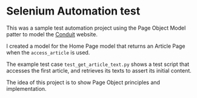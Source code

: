 # Selenium Automation test 

This was a sample test automation project using the Page Object Model patter to model the [Conduit](https://realworld.svelte.dev/) website.

I created a model for the Home Page model that returns an Article Page when the `access_article` is used.

The example test case `test_get_article_text.py` shows a test script that accesses the first article, and retrieves its texts to assert its initial content.

The idea of this project is to show Page Object principles and implementation.
